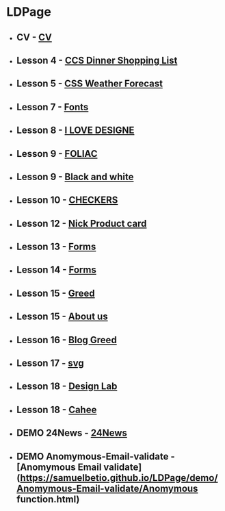 # LDPage

- ## **CV** - [CV](https://samuelbetio.github.io/LDPage/cv/)
- ## **Lesson 4** - [CCS Dinner Shopping List](https://samuelbetio.github.io/LDPage/4)
- ## **Lesson 5** - [CSS Weather Forecast](https://samuelbetio.github.io/LDPage/5)
- ## **Lesson 7** - [Fonts](https://samuelbetio.github.io/LDPage/7)
- ## **Lesson 8** - [I LOVE DESIGNE](https://samuelbetio.github.io/LDPage/8)
- ## **Lesson 9** - [FOLIAC](https://samuelbetio.github.io/LDPage/9/1)
- ## **Lesson 9** - [Black and white](https://samuelbetio.github.io/LDPage/9/2)
- ## **Lesson 10** - [CHECKERS](https://samuelbetio.github.io/LDPage/10)
- ## **Lesson 12** - [Nick Product card](https://samuelbetio.github.io/LDPage/12/1)
- ## **Lesson 13** - [Forms](https://samuelbetio.github.io/LDPage/13-14/13)
- ## **Lesson 14** - [Forms](https://samuelbetio.github.io/LDPage/13-14/14)
- ## **Lesson 15** - [Greed](https://samuelbetio.github.io/LDPage/15/1)
- ## **Lesson 15** - [About us](https://samuelbetio.github.io/LDPage/15/2)
- ## **Lesson 16** - [Blog Greed](https://samuelbetio.github.io/LDPage/16)
- ## **Lesson 17** - [svg](https://samuelbetio.github.io/LDPage/17)
- ## **Lesson 18** - [Design Lab](https://samuelbetio.github.io/LDPage/18/1)
- ## **Lesson 18** - [Cahee](https://samuelbetio.github.io/LDPage/18/2)
- ## **DEMO 24News** - [24News](https://samuelbetio.github.io/LDPage/demo/24News/)
- ## **DEMO Anomymous-Email-validate** - [Anomymous Email validate](https://samuelbetio.github.io/LDPage/demo/Anomymous-Email-validate/Anomymous function.html)
